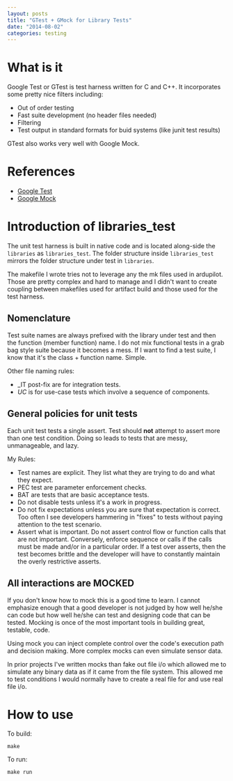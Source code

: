 ```yaml
---
layout: posts
title: "GTest + GMock for Library Tests"
date: "2014-08-02"
categories: testing
---
```


# What is it

Google Test or GTest is test harness written for C and C++.  It incorporates some pretty nice filters including:

* Out of order testing
* Fast suite development (no header files needed)
* Filtering
* Test output in standard formats for buid systems (like junit test results)

GTest also works very well with Google Mock.

# References
* [Google Test](https://code.google.com/p/googletest/)
* [Google Mock](https://code.google.com/p/googlemock/)

# Introduction of libraries_test

The unit test harness is built in native code and is located along-side the `libraries` as `libraries_test`. The folder structure inside `libraries_test` mirrors the folder structure under test in `libraries`.

The makefile I wrote tries not to leverage any the mk files used in ardupilot. Those are pretty complex and hard to manage and I didn't want to create coupling between makefiles used for artifact build and those used for the test harness.

## Nomenclature

Test suite names are always prefixed with the library under test and then the function (member function) name. I do not mix functional tests in a grab bag style suite because it becomes a mess. If I want to find a test suite, I know that it's the class + function name.  Simple.

Other file naming rules:

* _IT post-fix are for integration tests.
* _UC_ is for use-case tests which involve a sequence of components.

## General policies for unit tests

Each unit test tests a single assert. Test should <strong>not</strong> attempt to assert more than one test condition. Doing so leads to tests that are messy, unmanageable, and lazy.

My Rules:

* Test names are explicit. They list what they are trying to do and what they expect.
* PEC test are parameter enforcement checks.
* BAT are tests that are basic acceptance tests.
* Do not disable tests unless it's a work in progress.
* Do not fix expectations unless you are sure that expectation is correct. Too often I see developers hammering in "fixes" to tests without paying attention to the test scenario.
* Assert what is important.  Do not assert control flow or function calls that are not important.  Conversely, enforce sequence or calls if the calls must be made and/or in a particular order.  If a test over asserts, then the test becomes brittle and the developer will have to constantly maintain the overly restrictive asserts.

## All interactions are MOCKED

If you don't know how to mock this is a good time to learn. I cannot emphasize enough that a good developer is not judged by how well he/she can code but how well he/she can test and designing code that can be tested.  Mocking is once of the most important tools in building great, testable, code.

Using mock you can inject complete control over the code's execution path and decision making. More complex mocks can even simulate sensor data.

In prior projects I've written mocks than fake out file i/o which allowed me to simulate any binary data as if it came from the file system. This allowed me to test conditions I would normally have to create a real file for and use real file i/o.

# How to use

To build:

```
make
```

To run:

```
make run
```
